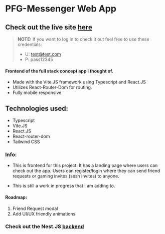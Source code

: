 # PFG-Messenger Web App

## Check out the live site [here](http://my-home-project.us)

> **NOTE:** If you want to log in to check it out feel free to use these credentials:
>
> - U: test@test.com 
> - P: pass12345

#### Frontend of the full stack concept app I thought of.

- Made with the Vite.JS framework using Typescript and React.JS
- Utilizes React-Router-Dom for routing.
- Fully mobile responsive

## Technologies used:

- Typescript
- Vite.JS
- React.JS
- React-router-dom
- Tailwind CSS

### Info:

- This is frontend for this project. It has a landing page where users can check out the app. Users can register/login where they can send friend requests or gaming invites (sesh invites) to anyone.

- This is still a work in progress that I am adding to.

#### Roadmap:

1. Friend Request modal
2. Add UI/UX friendly animations

### Check out the Nest.JS [backend](https://github.com/Jang0F377/nest-pfg-backend)
